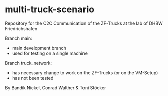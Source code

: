 # multi-truck-scenario
Repository for the C2C Communication of the ZF-Trucks at the lab of DHBW Friedrichshafen

Branch main:
- main development branch
- used for testing on a single machine

Branch truck_network:
- has necessary change to work on the ZF-Trucks (or on the VM-Setup)
- has not been tested


By Bandik Nickel, Conrad Walther & Toni Stöcker

